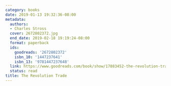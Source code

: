 ```yaml
---
category: books
date: 2019-01-13 19:32:36-08:00
metadata:
  authors:
  - Charles Stross
  cover: 2672802372.jpg
  end_date: 2019-02-18 19:19:24-08:00
  format: paperback
  ids:
    goodreads: '2672802372'
    isbn_10: '1447237641'
    isbn_13: '9781447237648'
  link: https://www.goodreads.com/book/show/17883452-the-revolution-trade
  status: read
title: The Revolution Trade
---
```

